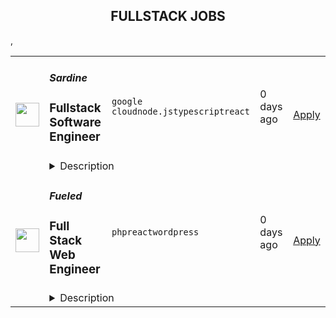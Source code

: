 <div align="center"><h2>FULLSTACK JOBS</h2></div><table><tr>
                <td width="100" height="100" rowspan="2">
                    <img src="https://avatars.githubusercontent.com/u/65879301?s=200&v=4" width="38px" height="auto">
                </td>
                <td width="300">
                    <h5>Sardine</h5>
                    <h3>Fullstack Software Engineer </h3>
                </td>
                <td width="300">
                    <code>google cloud</code><code>node.js</code><code>typescript</code><code>react</code>
                </td>
                <td width="200">
                <text>0 days ago</text>
                </td>
                <td width="100" rowspan="2">
                <a href="https://www.realworkfromanywhere.com/jobs/fullstack-software-engineer-sardine-6734" align="right" target="_blank">Apply</a>
                </td>
            </tr>
            <tr>
                <td colspan="3">
                <details><summary>Description</summary>
                <p style="min-height:1.5em"><strong>Who we are:</strong></p><p style="min-height:1.5em">We are a leader in fraud prevention and AML compliance. Our platform uses device intelligence, behavior biometrics, machine learning, and AI to stop fraud before it happens. Today, over 300 banks, retailers, and fintechs worldwide use Sardine to stop identity fraud, payment fraud, account takeovers, and social engineering scams. We have raised $145M from world-class investors, including Andreessen Horowitz, Activant, Visa, Experian, FIS, and Google Ventures.</p><p style="min-height:1.5em"></p><p style="min-height:1.5em"><strong>Our culture:</strong></p><ul style="min-height:1.5em"><li><p style="min-height:1.5em">We have hubs in the Bay Area, NYC, Austin, and Toronto. However, we maintain a remote-first work culture. #WorkFromAnywhere</p></li><li><p style="min-height:1.5em">We hire talented, self-motivated individuals with extreme ownership and high growth orientation. </p></li><li><p style="min-height:1.5em">We value performance and not hours worked. We believe you shouldn't have to miss your family dinner, your kid's school play, friends get-together, or doctor's appointments for the sake of adhering to an arbitrary work schedule.</p></li></ul><p style="min-height:1.5em"></p><p style="min-height:1.5em"><strong>Location:</strong></p><ul style="min-height:1.5em"><li><p style="min-height:1.5em">Remote - India </p></li><li><p style="min-height:1.5em">From Home / Beach / Mountain / Cafe / Anywhere!</p></li><li><p style="min-height:1.5em">We are a remote-first company with a globally distributed team. You can find your productive zone and work from there.</p></li></ul><p style="min-height:1.5em"></p><p style="min-height:1.5em"><strong>About the Role </strong></p><p style="min-height:1.5em">We’re looking for a Fullstack Software Engineer to join our Dashboard team at Sardine. This team builds the investigator tools and interfaces that help our customers detect, investigate, and prevent fraud in real time. Your work will directly empower both customers and internal teams to make faster, smarter decisions.</p><p style="min-height:1.5em">This is a great role for someone who is passionate about building intuitive, data-rich user experiences and wants to make a real impact in the fight against financial crime.</p><p style="min-height:1.5em"><em><strong>Please note that this role will follow working hours of 2:00 PM to 10:00 PM IST, to align with our global team’s collaboration and client needs.</strong></em></p><p style="min-height:1.5em"></p><p style="min-height:1.5em"><strong>What you’ll be doing</strong></p><ul style="min-height:1.5em"><li><p style="min-height:1.5em">Build and maintain scalable, high-performance dashboard features using React, Typescript, Go, and PostgresSQL.</p></li><li><p style="min-height:1.5em">Design and implement backend services, dataflows, and APIs that power customer-facing UIs</p></li><li><p style="min-height:1.5em">Design and implement tools that help analysts quickly detect and take action on suspicious behavior.</p></li><li><p style="min-height:1.5em">Drive high standards for code quality through code reviews, testing, and documentation.</p></li><li><p style="min-height:1.5em">Work closely with product managers, designers, and backend engineers to deliver seamless end-to-end solutions.</p></li><li><p style="min-height:1.5em">Take ownership of your work from concept to deployment, ensuring a smooth user experience.</p></li><li><p style="min-height:1.5em">Communicate effectively with global teammates to stay aligned on goals, priorities, and timelines.</p></li></ul><p style="min-height:1.5em"></p><p style="min-height:1.5em"><strong>What you’ll need </strong></p><ul style="min-height:1.5em"><li><p style="min-height:1.5em">5+ years of software development experience, ideally in startup or high-growth environments.</p></li><li><p style="min-height:1.5em">Proven full stack development experience, with proficiency in Go, Node.js, or other server-side languages.</p></li><li><p style="min-height:1.5em">Strong experience building RESTful APIs and web services.</p></li><li><p style="min-height:1.5em">Deep understanding of relational databases, particularly PostgreSQL</p></li><li><p style="min-height:1.5em">Experience working with React, Typescript, and other modern frontend frameworks</p></li><li><p style="min-height:1.5em">A track record of building and shipping high-quality user-facing products.</p></li><li><p style="min-height:1.5em">A user-first, product oriented mindset with a strong sense of empathy and attention to detail.</p></li><li><p style="min-height:1.5em">Strong written and verbal communication in English.</p></li></ul><p style="min-height:1.5em"></p><p style="min-height:1.5em"><strong>Nice to Have</strong></p><ul style="min-height:1.5em"><li><p style="min-height:1.5em">Experience with data pipelines or event-driven workflows</p></li><li><p style="min-height:1.5em">Background in fintech, banking, or fraud/compliance domains.</p></li></ul><p style="min-height:1.5em"></p><p style="min-height:1.5em"><strong>Technologies we use:</strong></p><ul style="min-height:1.5em"><li><p style="min-height:1.5em">React</p></li><li><p style="min-height:1.5em">Typescript</p></li><li><p style="min-height:1.5em">Go</p></li><li><p style="min-height:1.5em">NodeJS</p></li><li><p style="min-height:1.5em">Google Cloud Platform</p></li><li><p style="min-height:1.5em">PostgresSQL</p></li></ul><p style="min-height:1.5em"></p><p style="min-height:1.5em"><strong>Compensation:</strong> INR 40,000,000 to 50,000,000 + equity with tremendous upside potential + Attractive benefits</p><p style="min-height:1.5em"></p><p style="min-height:1.5em">The compensation offered for this role will depend on various factors, including the candidate's location, qualifications, work history, and interview performance, and may differ from the stated range.</p><p style="min-height:1.5em"></p><p style="min-height:1.5em"><strong>Benefits we offer:</strong></p><ul style="min-height:1.5em"><li><p style="min-height:1.5em">Generous compensation in cash and equity</p></li><li><p style="min-height:1.5em">Early exercise for all options, including pre-vested</p></li><li><p style="min-height:1.5em">Work from anywhere: Remote-first Culture</p></li><li><p style="min-height:1.5em">Flexible paid time off, Year-end break, Self care days off</p></li><li><p style="min-height:1.5em">Health insurance, dental, and vision coverage for employees and dependents - <em>US and Canada specific</em></p></li><li><p style="min-height:1.5em">4% matching in 401k / RRSP - <em>US and Canada specific</em></p></li><li><p style="min-height:1.5em">MacBook Pro delivered to your door</p></li><li><p style="min-height:1.5em">One-time stipend to set up a home office — desk, chair, screen, etc.</p></li><li><p style="min-height:1.5em">Monthly meal stipend</p></li><li><p style="min-height:1.5em">Monthly social meet-up stipend</p></li><li><p style="min-height:1.5em">Annual health and wellness stipend</p></li><li><p style="min-height:1.5em">Annual Learning stipend</p></li><li><p style="min-height:1.5em">Unlimited access to an expert financial advisory</p></li></ul><p style="min-height:1.5em"></p><p style="min-height:1.5em">Join a fast-growing company with world-class professionals from around the world. If you are seeking a meaningful career, you found the right place, and we would love to hear from you.</p><p style="min-height:1.5em"></p><p style="min-height:1.5em"><em>To learn more about how we process your personal information and your rights in regards to your personal information as an applicant and Sardine employee, please visit our </em><a target="_blank" rel="noopener noreferrer nofollow" class="text-link-blue" href="https://www.sardine.ai/applicant-and-worker-privacy-notice"><em>Applicant and Worker Privacy Notice</em></a><em>.</em></p>
                </details>
                </td>
            </tr>,<tr>
                <td width="100" height="100" rowspan="2">
                    <img src="https://avatars.githubusercontent.com/u/3440434?s=200&v=4" width="38px" height="auto">
                </td>
                <td width="300">
                    <h5>Fueled</h5>
                    <h3>Full Stack Web Engineer</h3>
                </td>
                <td width="300">
                    <code>php</code><code>react</code><code>wordpress</code>
                </td>
                <td width="200">
                <text>0 days ago</text>
                </td>
                <td width="100" rowspan="2">
                <a href="https://www.realworkfromanywhere.com/jobs/full-stack-web-engineer-fueled-893" align="right" target="_blank">Apply</a>
                </td>
            </tr>
            <tr>
                <td colspan="3">
                <details><summary>Description</summary>
                &lt;div&gt;
&lt;p&gt;&lt;strong&gt;Location:&lt;/strong&gt;&amp;nbsp;Remote – Anywhere (Open to applicants located anywhere around the globe)&lt;/p&gt;
&lt;p&gt;Fueled is a leading digital strategy, design, and engineering agency. Recently united with 10up – &lt;a href=&quot;https://10up.com/blog/2025/new-fueled-brand-10up-becomes-wordpress-practice/&quot;&gt;now the brand of our WordPress practice&lt;/a&gt; – we are a 300+ person team that has designed and built hundreds of digital products and experiences for brands like Google, Apple, The New York Times, ESPN, Victoria’s Secret, MGM Resorts, Albertsons, and CLEAR.&lt;/p&gt;
&lt;p&gt;As a &lt;strong&gt;SiteWatch Web Engineer&lt;/strong&gt; at Fueled, you are taking the driver’s seat in helping support a number of clients across multiple verticals.&amp;nbsp;You will provide consultation to clients and internal teams on complicated full-stack issues while being a “jack of all trades” who can speak to all parts of a project and provide strategic value from the minutia to the big picture. You will be an authority on either JS or PHP.&lt;/p&gt;
&lt;h3&gt;&lt;strong&gt;What you will do:&amp;nbsp;&lt;/strong&gt;&lt;/h3&gt;
&lt;div&gt;
&lt;ul&gt;
&lt;li&gt;Engage with Clients and participate actively in client meetings, respond to tickets, clarify requirements, and maintain strong live communication skills.&lt;/li&gt;
&lt;li&gt;Develop Enterprise-Level WordPress Solutions by building and maintaining complex WordPress plugins, themes, and custom Gutenberg blocks using PHP and React.js.&lt;/li&gt;
&lt;li&gt;Support &amp;amp; shape our product offerings and enhance our public product offerings like ElasticPress.io and SiteWatch.&lt;/li&gt;
&lt;li&gt;Handle Legacy Code and Databases and debug and improve legacy systems, ensuring seamless functionality and integration with existing architectures.&lt;/li&gt;
&lt;li&gt;Manage Diverse, High-Volume Projects, working on multiple concurrent client projects, often switching contexts daily while maintaining quality and efficiency.&lt;/li&gt;
&lt;li&gt;Lead Technical Strategy and define technical visions for complex builds, create accurate estimates, and guide technical direction in collaboration with cross-disciplinary teams.&lt;/li&gt;
&lt;li&gt;Advance Engineering Standards by contributing to reusable tools, process improvements, and best practices while exploring new technologies to enhance client success.&lt;/li&gt;
&lt;/ul&gt;
&lt;/div&gt;
&lt;/div&gt;
&lt;div&gt;
&lt;h3&gt;&lt;strong&gt;About you:&amp;nbsp;&lt;/strong&gt;&lt;/h3&gt;
&lt;ul&gt;
&lt;li&gt;You are an effective communicator: you excel at explaining technical concepts in client-friendly terms and thrive in real-time, live client interactions.&lt;/li&gt;
&lt;li&gt;You are a WordPress pro: experienced with PHP, Gutenberg block development, and React.js, you can confidently build solutions by leveraging documentation and learning new techniques independently.&lt;/li&gt;
&lt;li&gt;You&#39;re a problem-solver: you&#39;re skilled at debugging, optimizing legacy codebases, and navigating complex database structures.&lt;/li&gt;
&lt;li&gt;You are adaptable and organized: you are comfortable managing a high workload, switching between 5–10 clients in a day, and delivering high-quality work under varying demands.&lt;/li&gt;
&lt;li&gt;You are a self-Starter and learner: eager to tackle emerging technologies like Elasticsearch and AI while applying knowledge to solve practical client challenges.&lt;/li&gt;
&lt;li&gt;You&#39;re a remote work advocate: you thrive on distributed teams, engaging effectively while working from a location of your choice.&lt;/li&gt;
&lt;/ul&gt;
&lt;h3&gt;&lt;strong&gt;Benefits &amp;amp; Salary&lt;/strong&gt;&lt;/h3&gt;
&lt;p&gt;We offer competitive salaries and benefits. Compensation is determined based on a variety of factors, including relevant experience, other job-related qualifications, geographic location, and business needs&lt;/p&gt;
&lt;h3&gt;&lt;strong&gt;Join our Team&lt;/strong&gt;&lt;/h3&gt;
&lt;div&gt;If you are passionate about Fueled&#39;s mission and think you have what it takes to be successful in this role, even if you don&#39;t check all the boxes - please apply. We&#39;d appreciate the opportunity to personally review your application. Everyone gets a response.&lt;/div&gt;
&lt;div&gt;&lt;br&gt;We don&#39;t want you to miss any communication from us! To ensure you receive updates on your application, please add&amp;nbsp;&lt;a class=&quot;c-link c-link--focus-visible&quot; href=&quot;mailto:jobs@fueled.com&quot; target=&quot;_blank&quot; data-stringify-link=&quot;mailto:jobs@fueled.com&quot; data-sk=&quot;tooltip_parent&quot;&gt;jobs@fueled.com&lt;/a&gt;&amp;nbsp;to your contacts list!&lt;/div&gt;
&lt;div&gt;&lt;br&gt;Any data provided will be processed in accordance with applicable law and our&amp;nbsp;&lt;a class=&quot;c-link c-link--focus-visible&quot; href=&quot;https://fueled.com/privacy-policy/&quot; target=&quot;_blank&quot; data-stringify-link=&quot;https://fueled.com/privacy-policy/&quot; data-sk=&quot;tooltip_parent&quot;&gt;privacy policy&lt;/a&gt;. Curious about what to expect during our talent process? Check it out&amp;nbsp;&lt;a class=&quot;c-link c-link--focus-visible&quot; href=&quot;https://www.notion.so/fueled/What-to-Expect-from-the-Interview-Process-at-Fueled-1d84dccd9d8b80f8a0b0d40b244f4caf?pvs=4&quot; target=&quot;_blank&quot; data-stringify-link=&quot;https://www.notion.so/fueled/What-to-Expect-from-the-Interview-Process-at-Fueled-1d84dccd9d8b80f8a0b0d40b244f4caf?pvs=4&quot; data-sk=&quot;tooltip_parent&quot;&gt;here&lt;/a&gt;. #LI-Remote&lt;/div&gt;
&lt;/div&gt;
&lt;div&gt;&amp;nbsp;&lt;/div&gt;
                </details>
                </td>
            </tr></table>